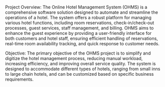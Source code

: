 Project Overview:
The Online Hotel Management System (OHMS) is a comprehensive software solution designed to automate and streamline the operations of a hotel. The system offers a robust platform for managing various hotel functions, including room reservations, check-in/check-out processes, guest services, staff management, and billing. OHMS aims to enhance the guest experience by providing a user-friendly interface for both customers and hotel staff, ensuring efficient handling of reservations, real-time room availability tracking, and quick response to customer needs.

Objective:
The primary objective of the OHMS project is to simplify and digitize the hotel management process, reducing manual workload, increasing efficiency, and improving overall service quality. The system is designed to accommodate different types of hotels, ranging from small inns to large chain hotels, and can be customized based on specific business requirements.
